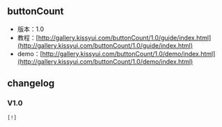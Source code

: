 ## buttonCount

* 版本：1.0
* 教程：[http://gallery.kissyui.com/buttonCount/1.0/guide/index.html](http://gallery.kissyui.com/buttonCount/1.0/guide/index.html)
* demo：[http://gallery.kissyui.com/buttonCount/1.0/demo/index.html](http://gallery.kissyui.com/buttonCount/1.0/demo/index.html)

## changelog

### V1.0

    [!]


